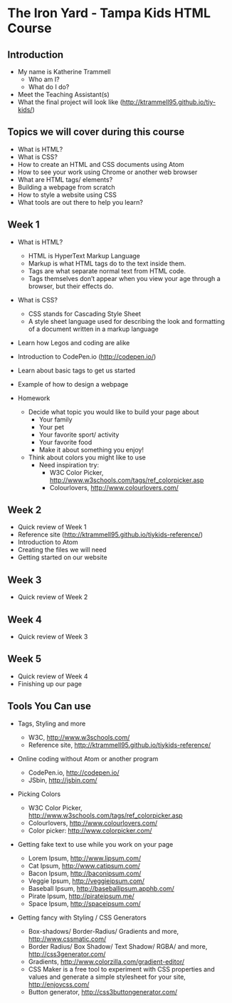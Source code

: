 # The Iron Yard - Tampa Kids HTML Course

## Introduction
  - My name is Katherine Trammell
    - Who am I?
    - What do I do?
  - Meet the Teaching Assistant(s)
  - What the final project will look like (http://ktrammell95.github.io/tiy-kids/)

## Topics we will cover during this course
  - What is HTML?
  - What is CSS?
  - How to create an HTML and CSS documents using Atom
  - How to see your work using Chrome or another web browser
  - What are HTML tags/ elements?
  - Building a webpage from scratch
  - How to style a website using CSS
  - What tools are out there to help you learn?

## Week 1
  - What is HTML?
    - HTML is HyperText Markup Language
    - Markup is what HTML tags do to the text inside them.
    - Tags are what separate normal text from HTML code.
    - Tags themselves don’t appear when you view your age through a browser, but their effects do.
  - What is CSS?
      - CSS stands for Cascading Style Sheet
      - A style sheet language used for describing the look and formatting of a document written in a markup language
  - Learn how Legos and coding are alike
  - Introduction to CodePen.io (http://codepen.io/)
  - Learn about basic tags to get us started
  - Example of how to design a webpage

  - Homework
    - Decide what topic you would like to build your page about
      - Your family
      - Your pet
      - Your favorite sport/ activity
      - Your favorite food
      - Make it about something you enjoy!
    - Think about colors you might like to use
      - Need inspiration try:
        - W3C Color Picker, http://www.w3schools.com/tags/ref_colorpicker.asp
        - Colourlovers, http://www.colourlovers.com/

## Week 2

  - Quick review of Week 1
  - Reference site (http://ktrammell95.github.io/tiykids-reference/)
  - Introduction to Atom
  - Creating the files we will need
  - Getting started on our website

## Week 3

  - Quick review of Week 2

## Week 4

  - Quick review of Week 3

## Week 5

  - Quick review of Week 4
  - Finishing up our page

## Tools You Can use

  - Tags, Styling and more
    - W3C, http://www.w3schools.com/
    - Reference site, http://ktrammell95.github.io/tiykids-reference/

  - Online coding without Atom or another program
    - CodePen.io, http://codepen.io/
    - JSbin, http://jsbin.com/

  - Picking Colors
    - W3C Color Picker, http://www.w3schools.com/tags/ref_colorpicker.asp
    - Colourlovers, http://www.colourlovers.com/
    - Color picker: http://www.colorpicker.com/

  - Getting fake text to use while you work on your page
    - Lorem Ipsum, http://www.lipsum.com/
    - Cat Ipsum, http://www.catipsum.com/
    - Bacon Ipsum, http://baconipsum.com/
    - Veggie Ipsum, http://veggieipsum.com/
    - Baseball Ipsum, http://baseballipsum.apphb.com/
    - Pirate Ipsum, http://pirateipsum.me/
    - Space Ipsum, http://spaceipsum.com/

  - Getting fancy with Styling / CSS Generators
    - Box-shadows/ Border-Radius/ Gradients and more, http://www.cssmatic.com/
    - Border Radius/ Box Shadow/ Text Shadow/ RGBA/ and more, http://css3generator.com/
    - Gradients, http://www.colorzilla.com/gradient-editor/
    - CSS Maker is a free tool to experiment with CSS properties and values and generate a simple stylesheet for your site, http://enjoycss.com/
    - Button generator, http://css3buttongenerator.com/
